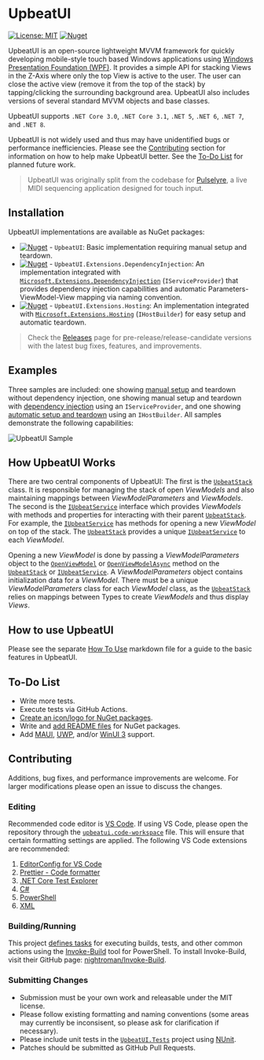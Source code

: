 <!-- This file is part of the UpbeatUI project, which is released under MIT License.
     See LICENSE.md or visit:
     https://github.com/pulselyre/upbeatui/blob/main/LICENSE.md
     -->

# UpbeatUI

[![License: MIT](https://img.shields.io/badge/License-MIT-yellow.svg)](https://github.com/pulselyre/UpbeatUI/blob/main/LICENSE.md)
[![Nuget](https://img.shields.io/nuget/v/UpbeatUI)](https://www.nuget.org/packages/UpbeatUI/)

UpbeatUI is an open-source lightweight MVVM framework for quickly developing mobile-style touch based Windows applications using [Windows Presentation Foundation (WPF)](https://github.com/dotnet/wpf). It provides a simple API for stacking Views in the Z-Axis where only the top View is active to the user. The user can close the active view (remove it from the top of the stack) by tapping/clicking the surrounding background area. UpbeatUI also includes versions of several standard MVVM objects and base classes.

UpbeatUI supports `.NET Core 3.0`, `.NET Core 3.1`, `.NET 5`, `.NET 6`, `.NET 7`, and `.NET 8`.

UpbeatUI is not widely used and thus may have unidentified bugs or performance inefficiencies. Please see the [Contributing](#contributing) section for information on how to help make UpbeatUI better. See the [To-Do List](#to-do-list) for planned future work.

> UpbeatUI was originally split from the codebase for [Pulselyre](https://www.pulselyre.com/), a live MIDI sequencing application designed for touch input.

## Installation

UpbeatUI implementations are available as NuGet packages:

- [![Nuget](https://img.shields.io/nuget/v/UpbeatUI)](https://www.nuget.org/packages/UpbeatUI/) - `UpbeatUI`: Basic implementation requiring manual setup and teardown.
- [![Nuget](https://img.shields.io/nuget/v/UpbeatUI.Extensions.DependencyInjection)](https://www.nuget.org/packages/UpbeatUI.Extensions.DependencyInjection/) - `UpbeatUI.Extensions.DependencyInjection`: An implementation integrated with [`Microsoft.Extensions.DependencyInjection`](https://www.nuget.org/packages/Microsoft.Extensions.DependencyInjection) (`IServiceProvider`) that provides dependency injection capabilities and automatic Parameters-ViewModel-View mapping via naming convention.
- [![Nuget](https://img.shields.io/nuget/v/UpbeatUI.Extensions.Hosting)](https://www.nuget.org/packages/UpbeatUI.Extensions.Hosting/) - `UpbeatUI.Extensions.Hosting`: An implementation integrated with [`Microsoft.Extensions.Hosting`](https://www.nuget.org/packages/Microsoft.Extensions.Hosting) (`IHostBuilder`) for easy setup and automatic teardown.

> Check the [Releases](https://github.com/Pulselyre/UpbeatUI/releases) page for pre-release/release-candidate versions with the latest bug fixes, features, and improvements.

## Examples

Three samples are included: one showing [manual setup](samples/ManualUpbeatUISample) and teardown without dependency injection, one showing manual setup and teardown with [dependency injection](samples/ServiceProvidedUpbeatUISample) using an `IServiceProvider`, and one showing [automatic setup and teardown](samples/HostedUpbeatUISample) using an `IHostBuilder`. All samples demonstrate the following capabilities:

![UpbeatUI Sample](https://github.com/Pulselyre/UpbeatUI/assets/20475952/968f2465-43cb-4486-a671-c8a0d898022e)

## How UpbeatUI Works

There are two central components of UpbeatUI: The first is the [`UpbeatStack`](source/UpbeatUI/ViewModel/UpbeatStack.cs) class. It is responsible for managing the stack of open _ViewModels_ and also maintaining mappings between _ViewModelParameters_ and _ViewModels_. The second is the [`IUpbeatService`](source/UpbeatUI/ViewModel/IUpbeatService.cs) interface which provides _ViewModels_ with methods and properties for interacting with their parent [`UpbeatStack`](source/UpbeatUI/ViewModel/UpbeatStack.cs). For example, the [`IUpbeatService`](source/UpbeatUI/ViewModel/IUpbeatService.cs) has methods for opening a new _ViewModel_ on top of the stack. The [`UpbeatStack`](source/UpbeatUI/ViewModel/UpbeatStack.cs) provides a unique [`IUpbeatService`](source/UpbeatUI/ViewModel/IUpbeatService.cs) to each _ViewModel_.

Opening a new _ViewModel_ is done by passing a _ViewModelParameters_ object to the [`OpenViewModel`](source/UpbeatUI/ViewModel/IOpensViewModels.cs#L16-L29) or [`OpenViewModelAsync`](source/UpbeatUI/ViewModel/IOpensViewModels.cs#L31-L37) method on the [`UpbeatStack`](source/UpbeatUI/ViewModel/UpbeatStack.cs) or [`IUpbeatService`](source/UpbeatUI/ViewModel/IUpbeatService.cs). A _ViewModelParameters_ object contains initialization data for a _ViewModel_. There must be a unique _ViewModelParameters_ class for each _ViewModel_ class, as the [`UpbeatStack`](source/UpbeatUI/ViewModel/UpbeatStack.cs) relies on mappings between Types to create _ViewModels_ and thus display _Views_.

## How to use UpbeatUI

Please see the separate [How To Use](HOW-TO-USE.md) markdown file for a guide to the basic features in UpbeatUI.

## To-Do List

- Write more tests.
- Execute tests via GitHub Actions.
- [Create an icon/logo for NuGet packages](https://github.com/NuGet/Home/wiki/Packaging-Icon-within-the-nupkg).
- Write and [add README files](https://devblogs.microsoft.com/nuget/add-a-readme-to-your-nuget-package/) for NuGet packages.
- Add [MAUI](https://github.com/dotnet/maui), [UWP](https://learn.microsoft.com/en-us/windows/uwp/), and/or [WinUI 3](https://learn.microsoft.com/en-us/windows/apps/winui/winui3/) support.
<!--
- Publish new major release with deprecated classes and methods fully removed.
- Remove the [`UpbeatControl`](source/UpbeatUI/View/UpbeatControl.cs) entirely, and rely on [`<DataTemplate DataType="{x:Type ...}">`](https://learn.microsoft.com/en-us/dotnet/desktop/wpf/data/data-templating-overview#the-datatype-property) instead to match _ViewModel_ instances on the [`UpbeatStack`](source/UpbeatUI/ViewModel/UpbeatStack.cs) with _Views_. Also, re-implement the percentage size and position behavior as a [WPF Decorator](https://learn.microsoft.com/en-us/dotnet/api/system.windows.controls.decorator).
- Cleanup/improve [`.gitignore` file](.gitignore) (too many unnecessary items listed).
- Deprecate the public [`ActionDeferrer`](source/UpbeatUI/ViewModel/ActionDeferrer.cs) (and move all functionality to [`UpbeatStack.UpbeatServiceDeferrer`](source/UpbeatUI/ViewModel/UpbeatStack.UpbeatServiceDeferrer.cs)).
- Simplify [`HostedUpbeatBuilder`](source/UpbeatUI.Extensions.Hosting/HostedUpbeatBuilder.cs), [`HostedUpbeatSerivce`](source/UpbeatUI.Extensions.Hosting/HostedUpbeatService.cs), [`UpbeatApplicationService`](source/UpbeatUI.Extensions.Hosting/UpbeatApplicationService.cs), and [`ConfigureUpbeatHost`](source/UpbeatUI.Extensions.Hosting/Extensions.cs#L22) implementations.
- Cleanup/improve [`.editorconfig` file](.editorconfig) and format all source files.
-->

## Contributing

Additions, bug fixes, and performance improvements are welcome. For larger modifications please open an issue to discuss the changes.

### Editing

Recommended code editor is [VS Code](https://code.visualstudio.com/). If using VS Code, please open the repository through the [`upbeatui.code-workspace`](upbeatui.code-workspace) file. This will ensure that certain formatting settings are applied. The following VS Code extensions are recommended:

1. [EditorConfig for VS Code](https://marketplace.visualstudio.com/items?itemName=EditorConfig.EditorConfig)
2. [Prettier - Code formatter](https://marketplace.visualstudio.com/items?itemName=esbenp.prettier-vscode)
3. [.NET Core Test Explorer](https://marketplace.visualstudio.com/items?itemName=formulahendry.dotnet-test-explorer)
4. [C#](https://marketplace.visualstudio.com/items?itemName=ms-dotnettools.csharp)
5. [PowerShell](https://marketplace.visualstudio.com/items?itemName=ms-vscode.PowerShell)
6. [XML](https://marketplace.visualstudio.com/items?itemName=redhat.vscode-xml)

### Building/Running

This project [defines tasks](UpbeatUI.build.ps1) for executing builds, tests, and other common actions using the [Invoke-Build](https://github.com/nightroman/Invoke-Build) tool for PowerShell. To install Invoke-Build, visit their GitHub page: [nightroman/Invoke-Build](https://github.com/nightroman/Invoke-Build#install-as-module).

### Submitting Changes

- Submission must be your own work and releasable under the MIT license.
- Please follow existing formatting and naming conventions (some areas may currently be inconsisent, so please ask for clarification if necessary).
- Please include unit tests in the [`UpbeatUI.Tests`](source/UpbeatUI.Tests/) project using [NUnit](https://github.com/nunit/nunit).
- Patches should be submitted as GitHub Pull Requests.
